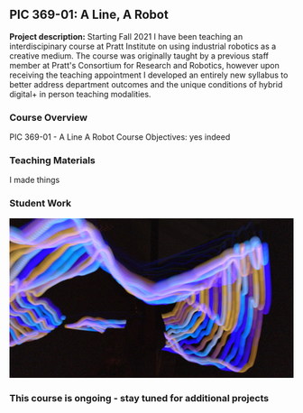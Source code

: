 ## PIC 369-01: A Line, A Robot

**Project description:** Starting Fall 2021 I have been teaching an interdiscipinary course at Pratt Institute on using industrial robotics as a creative medium. The course was originally taught by a previous staff member at Pratt's Consortium for Research and Robotics, however upon receiving the teaching appointment I developed an entirely new syllabus to better address department outcomes and the unique conditions of hybrid digital+ in person teaching modalities. 

### Course Overview

PIC 369-01 - A Line A Robot
Course Objectives:
yes 
indeed
### Teaching Materials
I made things
### Student Work

<img src="images/PIC_JAlightpainting.JPG?raw=true"/>

### This course is ongoing - stay tuned for additional projects
